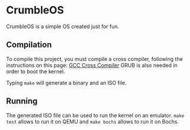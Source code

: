 # CrumbleOS

CrumbleOS is a simple OS created just for fun.



## Compilation

To compile this project, you must compile a cross compiler, following the instructions on this page: [GCC Cross Compiler](https://wiki.osdev.org/GCC_Cross-Compiler)
GRUB is also needed in order to boot the kernel.

Typing `make` will generate a binary and an ISO file.



## Running

The generated ISO file can be used to run the kernel on an emulator.
`make test` allows to run it on QEMU and `make bochs` allows to run it on Bochs.

